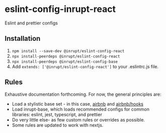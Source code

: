 # eslint-config-inrupt-react
Eslint and prettier configs


## Installation

1. `npm install --save-dev @inrupt/eslint-config-react`
2. `npx install-peerdeps @inrupt/eslint-config-react`
3. `npx install-peerdeps @inrupt/eslint-config-base`
4. Add `extends: ['@inrupt/eslint-config-react']` to your .eslintrc.js file.

## Rules

Exhaustive documentation forthcoming. For now, the general principles are:

* Load a stylistic base set - in this case,
  [airbnb](https://www.npmjs.com/package/eslint-config-airbnb) and 
  [airbnb/hooks](https://www.npmjs.com/package/eslint-config-airbnb-hooks)
* Load inrupt-base, which loads recommended configs for common libraries: eslint, jest, typescript,
  and prettier
* Do very little else- as few custom rules or overrides as possible.
* Some rules are updated to work with nextjs.
